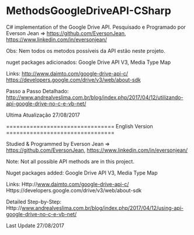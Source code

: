 # MethodsGoogleDriveAPI-CSharp
C# implementation of the Google Drive API.
Pesquisado e Programado por Everson Jean => https://github.com/EversonJean, https://www.linkedin.com/in/eversonjean/

Obs: Nem todos os metodos possíveis da API estão neste projeto.

nuget packages adicionados:
Google Drive API V3,
Media Type Map

Links:
http://www.daimto.com/google-drive-api-c/
https://developers.google.com/drive/v3/web/about-sdk

Passo a Passo Detalhado:
http://www.andrealveslima.com.br/blog/index.php/2017/04/12/utilizando-api-google-drive-no-c-e-vb-net/

Ultima Atualização 27/08/2017

																					
================================ English Version ================================
																					

Studied & Programmed by Everson Jean => https://github.com/EversonJean, https://www.linkedin.com/in/eversonjean/

Note: Not all possible API methods are in this project.

Nuget packages added:
Google Drive API V3,
Media Type Map

Links:
Http://www.daimto.com/google-drive-api-c/
Https://developers.google.com/drive/v3/web/about-sdk

Detailed Step-by-Step:
Http://www.andrealveslima.com.br/blog/index.php/2017/04/12/using-api-google-drive-no-c-e-vb-net/

Last Update 27/08/2017
